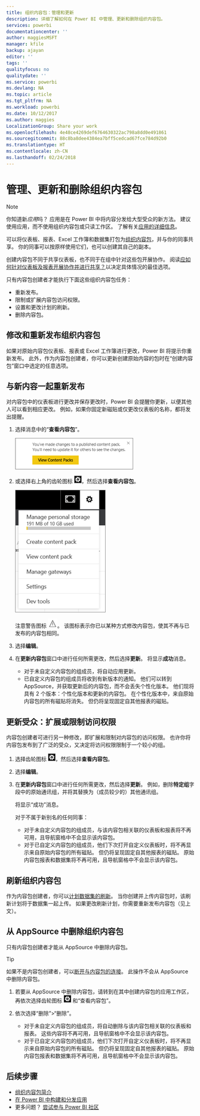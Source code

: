 ```yaml
---
title: 组织内容包：管理和更新
description: 详细了解如何在 Power BI 中管理、更新和删除组织内容包。
services: powerbi
documentationcenter: ''
author: maggiesMSFT
manager: kfile
backup: ajayan
editor: ''
tags: ''
qualityfocus: no
qualitydate: ''
ms.service: powerbi
ms.devlang: NA
ms.topic: article
ms.tgt_pltfrm: NA
ms.workload: powerbi
ms.date: 10/12/2017
ms.author: maggies
LocalizationGroup: Share your work
ms.openlocfilehash: 4e48ce4269def6764630322ac798a8dd0e491861
ms.sourcegitcommit: 88c8ba8dee4384ea7bff5cedcad67fce784d92b0
ms.translationtype: HT
ms.contentlocale: zh-CN
ms.lasthandoff: 02/24/2018
---
```

# <a name="manage-update-and-delete-organizational-content-packs"></a>管理、更新和删除组织内容包
> [!NOTE]
> 你知道新*应用*吗？ 应用是在 Power BI 中将内容分发给大型受众的新方法。 建议使用应用，而不使用组织内容包或只读工作区。 了解有关[应用的详细信息](service-install-use-apps.md)。
> 
> 

可以将仪表板、报表、Excel 工作簿和数据集打包为[组织内容包](service-organizational-content-pack-introduction.md)，并与你的同事共享。 你的同事可以按原样使用它们，也可以创建其自己的副本。

创建内容包不同于共享仪表板，也不同于在组中针对这些包开展协作。 阅读[应如何针对仪表板及报表开展协作并进行共享？](service-how-to-collaborate-distribute-dashboards-reports.md)以决定具体情况的最佳选项。

只有内容包创建者才能执行下面这些组织内容包任务：

* 重新发布。
* 限制或扩展内容包访问权限。
* 设置和更改计划的刷新。
* 删除内容包。

## <a name="modify-and-re-publish-an-organizational-content-pack"></a>修改和重新发布组织内容包
如果对原始内容包仪表板、报表或 Excel 工作簿进行更改，Power BI 将提示你重新发布。 此外，作为内容包创建者，你可以更新创建原始内容的包时在“创建内容包”窗口中选定的任意选项。 

## <a name="republish-with-new-content"></a>与新内容一起重新发布
对内容包中的仪表板进行更改并保存更改时，Power BI 会提醒你更新，以便其他人可以看到相应更改。 例如，如果你固定新磁贴或仅更改仪表板的名称，都将发出提醒。

1. 选择消息中的“**查看内容包**”。
   
   ![](media/service-organizational-content-pack-manage-update-delete/pbi_contpkchangesmessage.png)
2. 或选择右上角的齿轮图标 ![](media/service-organizational-content-pack-manage-update-delete/cog.png)，然后选择**查看内容包**。
   
   ![](media/service-organizational-content-pack-manage-update-delete/pbi_contpkview.png)
   
   注意警告图标 ![](media/service-organizational-content-pack-manage-update-delete/pbi_contpkwarningicon.png)。  该图标表示你已以某种方式修改内容包，使其不再与已发布的内容包相同。
3. 选择**编辑**。  
4. 在**更新内容包**窗口中进行任何所需更改，然后选择**更新**。 将显示**成功**消息。
   
   * 对于未自定义内容包的组成员，将自动应用更新。
   * 已自定义内容包的组成员将收到有新版本的通知。  他们可以转到 AppSource，并获取更新后的内容包，而不会丢失个性化版本。  他们现将具有 2 个版本：个性化版本和更新的内容包。  在个性化版本中，来自原始内容包的所有磁贴将消失。  但仍将呈现固定自其他报表的磁贴。    

## <a name="update-the-audience-expand-or-restrict-access"></a>更新受众：扩展或限制访问权限
内容包创建者可进行另一种修改，即扩展和限制对内容包的访问权限。  也许你将内容包发布到了广泛的受众，又决定将访问权限限制于一个较小的组。  

1. 选择齿轮图标 ![](media/service-organizational-content-pack-manage-update-delete/cog.png)，然后选择**查看内容包**。
2. 选择**编辑**。 
3. 在**更新内容包**窗口中进行任何所需更改，然后选择**更新**。 例如，删除**特定组**字段中的原始通讯组，并将其替换为（成员较少的）其他通讯组。
   
   将显示“成功”消息。
   
   对于不属于新别名的任何同事：
   
   * 对于未自定义内容包的组成员，与该内容包相关联的仪表板和报表将不再可用，且导航窗格中不会显示该内容包。
   * 对于已自定义内容包的组成员，他们下次打开自定义仪表板时，将不再显示来自原始内容包的所有磁贴。  但仍将呈现固定自其他报表的磁贴。 原始内容包报表和数据集将不再可用，且导航窗格中不会显示该内容包。   

## <a name="refresh-an-organizational-content-pack"></a>刷新组织内容包
作为内容包创建者，你可以[计划数据集的刷新](refresh-data.md)。  当你创建并上传内容包时，该刷新计划将于数据集一起上传。 如果更改刷新计划，你需要重新发布内容包（见上文）。

## <a name="delete-an-organizational-content-pack-from-appsource"></a>从 AppSource 中删除组织内容包
只有内容包创建者才能从 AppSource 中删除内容包。 

> [!TIP]
> 如果不是内容包创建者，可以[断开与内容包的连接](service-organizational-content-pack-disconnect.md)。 此操作不会从 AppSource 中删除内容包。
> 
> 

1. 若要从 AppSource 中删除内容包，请转到在其中创建内容包的应用工作区，再依次选择齿轮图标 ![](media/service-organizational-content-pack-manage-update-delete/cog.png) 和“查看内容包”。
2. 依次选择“删除”\>“删除”。 
   
   * 对于未自定义内容包的组成员，将自动删除与该内容包相关联的仪表板和报表。 这些内容将不再可用，且导航窗格中不会显示该内容包。
   * 对于已自定义内容包的组成员，他们下次打开自定义仪表板时，将不再显示来自原始内容包的所有磁贴。  但仍将呈现固定自其他报表的磁贴。 原始内容包报表和数据集将不再可用，且导航窗格中不会显示该内容包。   

## <a name="next-steps"></a>后续步骤
* [组织内容包简介](service-organizational-content-pack-introduction.md)
* [在 Power BI 中构建和分发应用](service-create-distribute-apps.md) 
* 更多问题？ [尝试参与 Power BI 社区](http://community.powerbi.com/)

